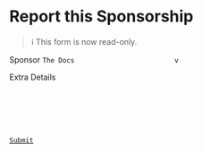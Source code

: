 # Report this Sponsorship
> ℹ️ This form is now read-only.


Sponsor
`The Docs                         v `

Extra Details
```






```

[```Submit```](/docs/README.md)
